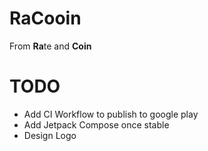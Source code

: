 # RaCooin

From **Ra**te and **Coin**

# TODO

- Add CI Workflow to publish to google play
- Add Jetpack Compose once stable
- Design Logo
